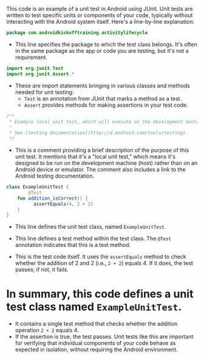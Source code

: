 This code is an example of a unit test in Android using JUnit. Unit tests are written to test specific units or components of your code, typically without interacting with the Android system itself. Here's a line-by-line explanation:

```kotlin
package com.androidkickofftraining.activitylifecycle
```

- This line specifies the package to which the test class belongs. It's often in the same package as the app or code you are testing, but it's not a requirement.

```kotlin
import org.junit.Test
import org.junit.Assert.*
```

- These are import statements bringing in various classes and methods needed for unit testing:
  - `Test` is an annotation from JUnit that marks a method as a test.
  - `Assert` provides methods for making assertions in your test code.

```kotlin
/**
 * Example local unit test, which will execute on the development machine (host).
 *
 * See [testing documentation](http://d.android.com/tools/testing).
 */
```

- This is a comment providing a brief description of the purpose of this unit test. It mentions that it's a "local unit test," which means it's designed to be run on the development machine (host) rather than on an Android device or emulator. The comment also includes a link to the Android testing documentation.

```kotlin
class ExampleUnitTest {
        @Test
    fun addition_isCorrect() {
          assertEquals(4, 2 + 2)
    }
}
```

- This line defines the unit test class, named `ExampleUnitTest`.

- This line defines a test method within the test class. The `@Test` annotation indicates that this is a test method.

- This is the test code itself. It uses the `assertEquals` method to check whether the addition of 2 and 2 (i.e., `2 + 2`) equals 4. If it does, the test passes; if not, it fails.

# In summary, this code defines a unit test class named `ExampleUnitTest`. 
- It contains a single test method that checks whether the addition operation `2 + 2` equals 4. 
- If the assertion is true, the test passes. Unit tests like this are important for verifying that individual components of your code behave as expected in isolation, without requiring the Android environment.